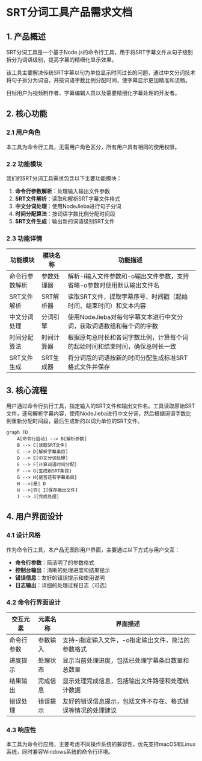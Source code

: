 # SRT分词工具产品需求文档

## 1. 产品概述

SRT分词工具是一个基于Node.js的命令行工具，用于将SRT字幕文件从句子级别拆分为词语级别，提高字幕的精细化显示效果。

该工具主要解决传统SRT字幕以句为单位显示时间过长的问题，通过中文分词技术将句子拆分为词语，并按词语字数比例分配时间，使字幕显示更加精准和流畅。

目标用户为视频制作者、字幕编辑人员以及需要精细化字幕处理的开发者。

## 2. 核心功能

### 2.1 用户角色

本工具为命令行工具，无需用户角色区分，所有用户具有相同的使用权限。

### 2.2 功能模块

我们的SRT分词工具需求包含以下主要功能模块：

1. **命令行参数解析**：处理输入输出文件参数
2. **SRT文件解析**：读取和解析SRT字幕文件格式
3. **中文分词处理**：使用NodeJieba进行句子分词
4. **时间分配算法**：按词语字数比例分配时间段
5. **SRT文件生成**：输出新的词语级别SRT文件

### 2.3 功能详情

| 功能模块 | 模块名称 | 功能描述 |
|----------|----------|----------|
| 命令行参数解析 | 参数处理器 | 解析-i输入文件参数和-o输出文件参数，支持省略-o参数时使用默认输出文件名 |
| SRT文件解析 | SRT解析器 | 读取SRT文件，提取字幕序号、时间戳（起始时间、结束时间）和文本内容 |
| 中文分词处理 | 分词引擎 | 使用NodeJieba对每句字幕文本进行中文分词，获取词语数组和每个词的字数 |
| 时间分配算法 | 时间计算器 | 根据原句总时长和各词字数比例，计算每个词的起始时间和结束时间，确保总时长一致 |
| SRT文件生成 | SRT生成器 | 将分词后的词语按新的时间分配生成标准SRT格式文件并保存 |

## 3. 核心流程

用户通过命令行执行工具，指定输入的SRT文件和输出文件名。工具读取原始SRT文件，逐句解析字幕内容，使用NodeJieba进行中文分词，然后根据词语字数比例重新分配时间段，最后生成新的以词为单位的SRT文件。

```mermaid
graph TD
    A[命令行启动] --> B[解析参数]
    B --> C[读取SRT文件]
    C --> D[解析字幕条目]
    D --> E[中文分词处理]
    E --> F[计算词语时间分配]
    F --> G[生成新SRT条目]
    G --> H{是否还有字幕条目}
    H -->|是| D
    H -->|否| I[保存输出文件]
    I --> J[完成处理]
```

## 4. 用户界面设计

### 4.1 设计风格

作为命令行工具，本产品无图形用户界面，主要通过以下方式与用户交互：

- **命令行参数**：简洁明了的参数格式
- **控制台输出**：清晰的处理进度和结果提示
- **错误信息**：友好的错误提示和使用说明
- **日志输出**：详细的处理过程日志（可选）

### 4.2 命令行界面设计

| 交互元素 | 元素名称 | 界面描述 |
|----------|----------|----------|
| 命令行参数 | 参数输入 | 支持-i指定输入文件，-o指定输出文件，简洁的参数格式 |
| 进度提示 | 处理状态 | 显示当前处理进度，包括已处理字幕条目数量和总数量 |
| 结果输出 | 完成信息 | 显示处理完成信息，包括输出文件路径和处理统计数据 |
| 错误处理 | 错误提示 | 友好的错误信息提示，包括文件不存在、格式错误等情况的处理建议 |

### 4.3 响应性

本工具为命令行应用，主要考虑不同操作系统的兼容性，优先支持macOS和Linux系统，同时兼容Windows系统的命令行环境。